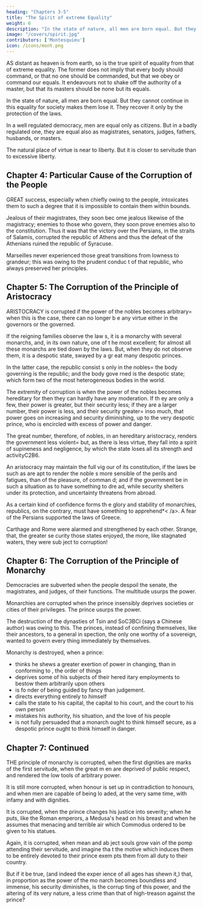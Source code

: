 ```yaml
---
heading: "Chapters 3-5"
title: "The Spirit of extreme Equality"
weight: 6
description: "In the state of nature, all men are born equal. But they cannot continue in this equality for society makes them lose it. They recover it only by the protection of the laws"
image: "/covers/spirit.jpg"
contributors: ['Montesquieu']
icon: /icons/mont.png
---
```




AS distant as heaven is from earth, so is the true spirit of equality from that of extreme equality. The former does not imply that every body should command, or that no one should be commanded, but that we obey or command our equals. It endeavours not to shake off the authority of a master, but that its masters should be none but its equals.

In the state of nature, all men are born equal. But they cannot continue in this equality for society makes them lose it. They recover it only by the protection of the laws.

In a well regulated democracy, men are equal only as citizens. But in a badly regulated one, they are equal also as magistrates, senators, judges, fathers, husbands, or masters.

The natural place of virtue is near to liberty. But it is closer to servitude than to excessive liberty.



## Chapter 4: Particular Cause of the Corruption of the People

GREAT success, especially when chiefly owing to the people, intoxicates them to such a degree that it is impossible to contain them within bounds. 

Jealous of their magistrates, they soon bec ome jealous likewise of the magistracy; enemies to those who govern, they soon prove enemies also to the constitution. Thus it was that the victory  over the Persians, in the straits of Salamis, corrupted the republic of Athens and thus the defeat of the Athenians ruined the republic of Syracuse.

Marseilles never experienced those great transitions from lowness to grandeur; this was owing to the prudent conduc t of that republic, who always preserved her principles.


## Chapter 5: The Corruption of the Principle of Aristocracy

ARISTOCRACY is corrupted if the power of the nobles becomes arbitrary=  when this is the case, there can no longer b e any virtue either in the governors or the governed.

If the reigning families observe the law s, it is a monarchy with several monarchs, and, in its own nature, one of t he most excellent; for almost all these monarchs are tied down by the laws. But, when they do not observe them, it is a despotic state, swayed by a gr eat many despotic princes.

In the latter case, the republic consist s only in the nobles=  the body governing is the republic; and the body gove rned is the despotic state; which form two of the most heterogeneous bodies in the world.

The extremity of corruption is when the  power of the nobles becomes hereditary for then they can hardly have any moderation. If th ey are only a few, their power is greater, but their security less; if they are a larger number, their power is less, and their security greater=  inso much, that power goes on increasing and security diminishing, up to the  very despotic prince, who is encircled with excess of power and danger.

The great number, therefore, of nobles,  in an hereditary aristocracy, renders the government less violent=  but, as  there is less virtue, they fall into a spirit of supineness and negligence, by which the state loses all its strength and activityC2B6.

An aristocracy may maintain the full vig our of its constitution, if the laws be such as are apt to render the noble s more sensible of the perils and fatigues, than of the pleasure, of comman d; and if the government be in such a situation as to have something to dre ad, while security shelters under its protection, and uncertainty threatens from abroad.

As a certain kind of confidence forms th e glory and stability of monarchies, republics, on the contrary, must have  something to apprehend*< /a>. A fear of the Persians supported the laws of Greece. 

Carthage and Rome were alarmed and strengthened by each other. Strange, that, the greater se curity those states enjoyed, the more, like stagnated waters, they were sub ject to corruption!



## Chapter 6: The Corruption of the Principle of Monarchy

Democracies are subverted when the people despoil the senate, the magistrates, and judges, of their functions. The multitude usurps the power.

Monarchies are corrupted when the prince insensibly deprives societies or cities of their privileges. The prince usurps the power.

The destruction of the dynasties of Tsin and SoC3BCi (says a Chinese author) was owing to this. The princes, instead of confining themselves, like their ancestors, to a general in spection, the only one worthy of a sovereign, wanted to govern every thing immediately by themselves.

<!-- The Chinese author gives us, in this instance, the cause of the corruption of almost all monarchies. -->

Monarchy is destroyed, when a prince: 
- thinks he shews a greater exertion of power in changing, than in conforming to , the order of things
- deprives some of his subjects of their hered itary employments to bestow them arbitrarily upon others
- is fo nder of being guided by fancy than judgement.
- directs everything entirely to himself
- calls the state to his capital, the capital to his court, and the court to his own person
- mistakes his authority, his situation, and the love of his people
- is not fully persuaded that a monarch ought to think himself secure,  as a despotic prince ought to think himself in danger.



## Chapter 7: Continued

THE principle of monarchy is corrupted,  when the first dignities are marks of the first servitude, when the great m en are deprived of public respect, and rendered the low tools of arbitrary  power.

It is still more corrupted, when honour  is set up in contradiction to honours, and when men are capable of being lo aded, at the very same time, with infamy and with dignities.

It is corrupted, when the prince changes his justice into severity; when he puts, like the Roman emperors, a Medusa's head on his breast and when he assumes that menacing and terrible air which  Commodus ordered to be given to his statues.

Again, it is corrupted, when mean and ab ject souls grow vain of the pomp attending their servitude, and imagine tha t the motive which induces them to be entirely devoted to their prince exem pts them from all duty to their country.

But if it be true, (and indeed the exper ience of all ages has shewn it,) that, in proportion as the power of the mo narch becomes boundless and immense, his security diminishes, is the corrup ting of this power, and the altering of its very nature, a less crime than  that of high-treason against the prince?
